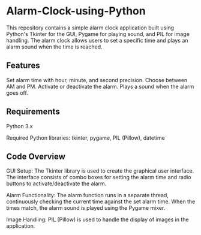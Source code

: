 # Alarm-Clock-using-Python
This repository contains a simple alarm clock application built using Python's Tkinter for the GUI, Pygame for playing sound, and PIL for image handling. The alarm clock allows users to set a specific time and plays an alarm sound when the time is reached.

## Features
Set alarm time with hour, minute, and second precision.
Choose between AM and PM.
Activate or deactivate the alarm.
Plays a sound when the alarm goes off.

## Requirements
Python 3.x 

Required Python libraries:
  tkinter, 
  pygame, 
  PIL (Pillow), 
  datetime

## Code Overview
GUI Setup: The Tkinter library is used to create the graphical user interface. The interface consists of combo boxes for setting the alarm time and radio buttons to activate/deactivate the alarm.

Alarm Functionality: The alarm function runs in a separate thread, continuously checking the current time against the set alarm time. When the times match, the alarm sound is played using the Pygame mixer.

Image Handling: PIL (Pillow) is used to handle the display of images in the application.
